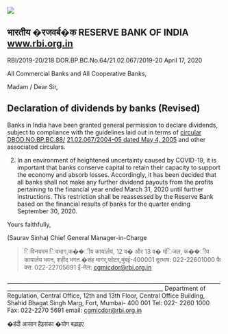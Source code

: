 ![](_page_0_Picture_0.jpeg)

## भारतीय �रजवर्ब�क  **RESERVE BANK OF INDIA www.rbi.org.in**

RBI/2019-20/218 DOR.BP.BC.No.64/21.02.067/2019-20 April 17, 2020

All Commercial Banks and All Cooperative Banks,

Madam / Dear Sir,

## **Declaration of dividends by banks (Revised)**

Banks in India have been granted general permission to declare dividends, subject to compliance with the guidelines laid out in terms of [circular DBOD.NO.BP.BC.88/](https://www.rbi.org.in/scripts/FS_Notification.aspx?Id=2240&fn=2&Mode=0)  [21.02.067/2004-05 dated May 4, 2005](https://www.rbi.org.in/scripts/FS_Notification.aspx?Id=2240&fn=2&Mode=0) and other associated circulars.

2. In an environment of heightened uncertainty caused by COVID-19, it is important that banks conserve capital to retain their capacity to support the economy and absorb losses. Accordingly, it has been decided that all banks shall not make any further dividend payouts from the profits pertaining to the financial year ended March 31, 2020 until further instructions. This restriction shall be reassessed by the Reserve Bank based on the financial results of banks for the quarter ending September 30, 2020.

Yours faithfully,

(Saurav Sinha) Chief General Manager-in-Charge

> िविनयमन िवभाग,क��ीय कायार्लय, 12 व� और 13 व� मंिजल, क��ीय कायार्लय भवन, शहीद भगत �संह मागर्,फोटर्,मुंबई-400001 दूरभाष: 022-22601000 फै क्स: 022-22705691 ई-मेल: cgmicdor@rbi.org.in

\_\_\_\_\_\_\_\_\_\_\_\_\_\_\_\_\_\_\_\_\_\_\_\_\_\_\_\_\_\_\_\_\_\_\_\_\_\_\_\_\_\_\_\_\_\_\_\_\_\_\_\_\_\_\_\_\_\_\_\_\_\_\_\_\_\_\_\_\_\_\_\_\_\_\_\_\_\_\_\_\_\_\_\_\_\_\_\_\_\_\_\_\_\_\_\_\_\_\_\_\_\_\_\_\_\_\_\_\_\_\_\_\_\_\_\_\_\_\_\_\_\_\_\_\_\_\_\_\_\_\_\_\_\_\_ Department of Regulation, Central Office, 12th and 13th Floor, Central Office Building, Shahid Bhagat Singh Marg, Fort, Mumbai- 400 001 Tel: 022- 2260 1000 Fax: 022-2270 5691 email: cgmicdor@rbi.org.in

�हंदी आसान हैइसका �योग बढ़ाइए